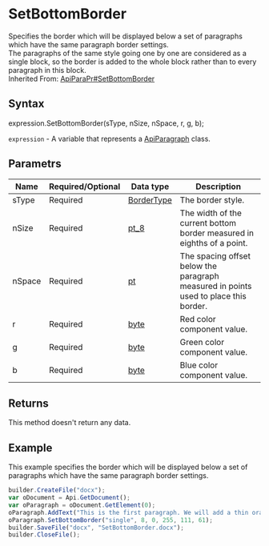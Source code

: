 # SetBottomBorder

Specifies the border which will be displayed below a set of paragraphs which have the same paragraph border settings.
<br>The paragraphs of the same style going one by one are considered as a single block, so the border is added to the whole block rather than to every paragraph in this block.<br>Inherited From: [ApiParaPr#SetBottomBorder](../../ApiParaPr/Methods/SetBottomBorder.md)

## Syntax

expression.SetBottomBorder(sType, nSize, nSpace, r, g, b);

`expression` - A variable that represents a [ApiParagraph](../ApiParagraph.md) class.

## Parametrs

| **Name** | **Required/Optional** | **Data type** | **Description** |
| ------------- | ------------- | ------------- | ------------- |
| sType | Required | [BorderType](../../../Enumerations/BorderType.md) | The border style. |
| nSize | Required | [pt_8](../../../Enumerations/pt_8.md) | The width of the current bottom border measured in eighths of a point. |
| nSpace | Required | [pt](../../../Enumerations/pt.md) | The spacing offset below the paragraph measured in points used to place this border. |
| r | Required | [byte](../../../Enumerations/byte.md) | Red color component value. |
| g | Required | [byte](../../../Enumerations/byte.md) | Green color component value. |
| b | Required | [byte](../../../Enumerations/byte.md) | Blue color component value. |

## Returns

This method doesn't return any data.

## Example

This example specifies the border which will be displayed below a set of paragraphs which have the same paragraph border settings.

```javascript
builder.CreateFile("docx");
var oDocument = Api.GetDocument();
var oParagraph = oDocument.GetElement(0);
oParagraph.AddText("This is the first paragraph. We will add a thin orange border below it.");
oParagraph.SetBottomBorder("single", 8, 0, 255, 111, 61);
builder.SaveFile("docx", "SetBottomBorder.docx");
builder.CloseFile();
```